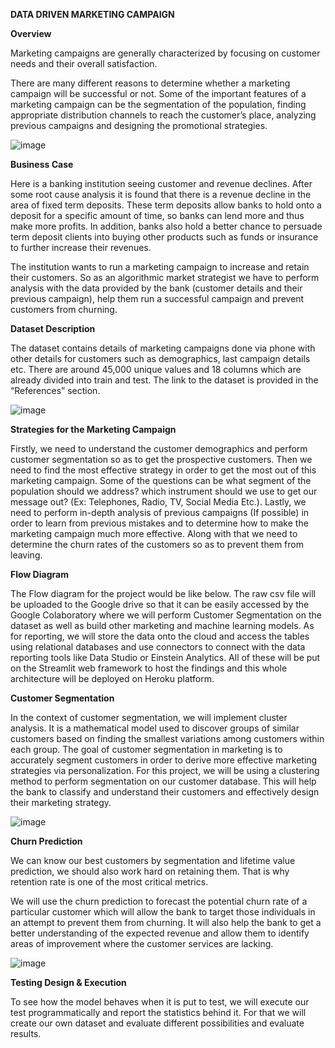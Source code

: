 **DATA DRIVEN MARKETING CAMPAIGN**

**Overview**

Marketing campaigns are generally characterized by focusing on customer needs and their overall satisfaction.

There are many different reasons to determine whether a marketing campaign will be successful or not. Some of the important features of a marketing campaign can be the segmentation of the population, finding appropriate distribution channels to reach the customer’s place, analyzing previous campaigns and designing the promotional strategies.

![image](https://user-images.githubusercontent.com/25616463/115968946-4c199b00-a508-11eb-9d30-c8ef01035264.png)


**Business Case**

Here is a banking institution seeing customer and revenue declines. After some root cause analysis it is found that there is a revenue decline in the area of fixed term deposits. These term deposits allow banks to hold onto a deposit for a specific amount of time, so banks can lend more and thus make more profits. In addition, banks also hold a better chance to persuade term deposit clients into buying other products such as funds or insurance to further increase their revenues.

The institution wants to run a marketing campaign to increase and retain their customers. So as an algorithmic market strategist we have to perform analysis with the data provided by the bank (customer details and their previous campaign), help them run a successful campaign and prevent customers from churning.


**Dataset Description**

The dataset contains details of marketing campaigns done via phone with other details for customers such as demographics, last campaign details etc. There are around 45,000 unique values and 18 columns which are already divided into train and test. The link to the dataset is provided in the “References” section.

![image](https://user-images.githubusercontent.com/25616463/115968967-79664900-a508-11eb-861d-ee4af2c8acb6.png)


**Strategies for the Marketing Campaign**

Firstly, we need to understand the customer demographics and perform customer segmentation so as to get the prospective customers. Then we need to find the most effective strategy in order to get the most out of this marketing campaign. Some of the questions can be what segment of the population should we address? which instrument should we use to get our message out? (Ex: Telephones, Radio, TV, Social Media Etc.). Lastly, we need to perform in-depth analysis of previous campaigns (If possible) in order to learn from previous mistakes and to determine how to make the marketing campaign much more effective. Along with that we need to determine the churn rates of the customers so as to prevent them from leaving.

**Flow Diagram**

The Flow diagram for the project would be like below. The raw csv file will be uploaded to the Google drive so that it can be easily accessed by the Google Colaboratory where we will perform Customer Segmentation on the dataset as well as build other marketing and machine learning models. As for reporting, we will store the data onto the cloud and access the tables using relational databases and use connectors to connect with the data reporting tools like Data Studio or Einstein Analytics. All of these will be put on the Streamlit web framework to host the findings and this whole architecture will be deployed on Heroku platform.

 


**Customer Segmentation**

In the context of customer segmentation, we will implement cluster analysis. It is a mathematical model used to discover groups of similar customers based on finding the smallest variations among customers within each group.
The goal of customer segmentation in marketing is to accurately segment customers in order to derive more effective marketing strategies via personalization. For this project, we will be using a clustering method to perform segmentation on our customer database. This will help the bank to classify and understand their customers and effectively design their marketing strategy. 

![image](https://user-images.githubusercontent.com/25616463/115968999-af0b3200-a508-11eb-89b5-7940537beb8c.png)


**Churn Prediction**

We can know our best customers by segmentation and lifetime value prediction, we should also work hard on retaining them. That is why retention rate is one of the most critical metrics.

We will use the churn prediction to forecast the potential churn rate of a particular customer which will allow the bank to target those individuals in an attempt to prevent them from churning. It will also help the bank to get a better understanding of the expected revenue and allow them to identify areas of improvement where the customer services are lacking.

![image](https://user-images.githubusercontent.com/25616463/115969018-d235e180-a508-11eb-9bcc-6cc04c17f8ec.png)


**Testing Design & Execution**

To see how the model behaves when it is put to test, we will execute our test programmatically and report the statistics behind it. For that we will create our own dataset and evaluate different possibilities and evaluate results.


